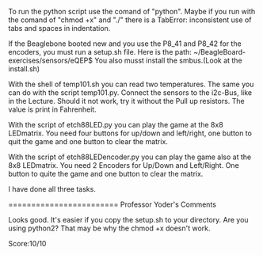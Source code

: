 To run the python script use the comand of "python". Maybe if you run with the comand of "chmod +x" and "./" there is a
TabError: inconsistent use of tabs and spaces in indentation. 

If the Beaglebone booted new and you use the P8_41 and P8_42 for the encoders, you must run a setup.sh file. 
Here is the path: ~/BeagleBoard-exercises/sensors/eQEP$ 
You also musst install the smbus.(Look at the install.sh) 

With the shell of temp101.sh you can read two temperatures.
The same you can do with the script temp101.py.
 Connect the sensors to the i2c-Bus, like in the Lecture. Should it not work, 
try it without the Pull up resistors. The value is print in Fahrenheit. 


With the script of etch88LED.py you can play the game at the 8x8 LEDmatrix. You need four buttons for up/down and left/right, one button 
to quit the game and one button to  clear the matrix. 

With the script of etch88LEDencoder.py you can play the game also at the 8x8 LEDmatrix.
You need 2 Encoders for Up/Down and Left/Right. 
One button to quite the game and one button to clear the matrix.

I have done all three tasks. 

========================
Professor Yoder's Comments

Looks good.  It's easier if you copy the setup.sh to your directory.
Are you using python2?  That may be why the chmod +x doesn't work.

Score:10/10